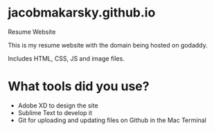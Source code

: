 # jacobmakarsky.github.io
Resume Website

This is my resume website with the domain being hosted on godaddy. 

Includes HTML, CSS, JS and image files. 

# What tools did you use?

- Adobe XD to design the site
- Sublime Text to develop it
- Git for uploading and updating files on Github in the Mac Terminal



